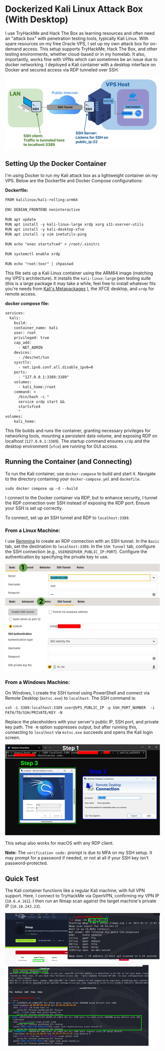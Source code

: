 # Dockerized Kali Linux Attack Box (With Desktop)
I use TryHackMe and Hack The Box as learning resources and often need an "attack box" with penetration testing tools, typically Kali Linux. With spare resources on my free Oracle VPS, I set up my own attack box for on-demand access. This setup supports TryHackMe, Hack The Box, and other testing environments, whether cloud-based or in my homelab. It also, importantly, works fine with VPNs which can sometimes be an issue due to docker networking. I deployed a Kali container with a desktop interface on Docker and secured access via RDP tunneled over SSH.

![Kali SSH Tunnel](/images/Kali%20SSH%20Tunnel.jpg)
## Setting Up the Docker Container
I'm using Docker to run my Kali attack box as a lightweight container on my VPS. Below are the Dockerfile and Docker Compose configurations:

**Dockerfile:**
```
FROM kalilinux/kali-rolling:arm64

ENV DEBIAN_FRONTEND noninteractive

RUN apt update
RUN apt install -y kali-linux-large xrdp xorg x11-xserver-utils
RUN apt install -y kali-desktop-xfce
RUN apt install -y vim inetutils-ping

RUN echo "exec startxfce4" > /root/.xinitrc

RUN systemctl enable xrdp

RUN echo "root:toor" | chpasswd
```
This file sets up a Kali Linux container using the ARM64 image (matching my VPS's architecture). It installs the  `kali-linux-large` pen testing suite (this is a large package it may take a while, feel free to install whatever fits you're needs from [Kali's Metapackages](https://www.kali.org/docs/general-use/metapackages/) ), the XFCE desktop, and `xrdp` for remote access.

**docker compose file:**
```
services:
  kali:
    build: .
    container_name: kali
    user: root
    privileged: true
    cap_add:
      - NET_ADMIN
    devices:
      - /dev/net/tun
    sysctls:
      - net.ipv6.conf.all.disable_ipv6=0
    ports:
      - "127.0.0.1:3389:3389"
    volumes:
      - kali_home:/root
    command: >
      /bin/bash -c "
      service xrdp start &&
      startxfce4
      "
volumes:
	kali_home:
```
This file builds and runs the container, granting necessary privileges for networking tools, mounting a persistent data volume, and exposing RDP on localhost (`127.0.0.1:3389`). The startup command ensures `xrdp` and the desktop environment (`xfce`) are running for GUI access.
## Running the Container (and Connecting)
To run the Kali container, use `docker-compose` to build and start it. Navigate to the directory containing your `docker-compose.yml` and `dockefile`.
```
sudo docker compose up -d --build
```
I connect to the Docker container via RDP, but to enhance security, I tunnel the RDP connection over SSH instead of exposing the RDP port. Ensure your SSH is set up correctly. 

To connect, set up an SSH tunnel and RDP to `localhost:3389`.
### From a Linux Machine:
I use [Remmina](https://remmina.org/) to create an RDP connection with an SSH tunnel. In the `Basic` tab, set the destination to `localhost:3389`. In the `SSH Tunnel` tab, configure the SSH connection (e.g., `USER@SERVER_PUBLIC_IP:PORT`). Configure the authentication by specifying the private key to use. 

![Kali AB Remmina](/images/Kali-AB-Remmina.jpg)

### From a Windows Machine:
On Windows, I create the SSH tunnel using PowerShell and connect via Remote Desktop (`mstsc.exe`) to `localhost`. The SSH command is:

```
ssh -L 3389:localhost:3389 user@VPS_PUBLIC_IP -p SSH_PORT_NUMBER  -i PATH/TO/SSH/PRIVATE/KEY -N
```

Replace the placeholders with your server's public IP, SSH port, and private key path. The `-N` option suppresses output, but after running this, connecting to `localhost` via `mstsc.exe` succeeds and opens the Kali login screen.

![Kali RDP From Windows](/images/Kali-RDP-Windows.jpg)

This setup also works for macOS with any RDP client.

**Note:** The `verification code:` prompt is due to MFA on my SSH setup. It may prompt for a password if needed, or not at all if your SSH key isn't password-protected.
## Quick Test 
The Kali container functions like a regular Kali machine, with full VPN support. Here, I connect to TryHackMe via OpenVPN, confirming my VPN IP (`10.6.4.161`). I then run an Nmap scan against the target machine's private IP (`10.10.243.23`).

![Kali Container Showcase](/images/Kali-Container-Showcase.jpeg)